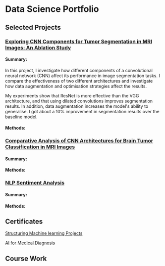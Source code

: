 

# Data Science Portfolio

##

## Selected Projects

### [Exploring CNN Components for Tumor Segmentation in MRI Images: An Ablation Study](https://github.com/87tana/Image-Semantic-Segmentation)  

#### Summary:
In this project, I investigate how different components of a convolutional neural network (CNN) affect its performance in image segmentation tasks. I compare the effectiveness of two different architectures and investigate how data augmentation and optimisation strategies affect the results. 

My experiments show that ResNet is more effective than the VGG architecture, and that using dilated convolutions improves segmentation results. In addition, data augmentation increases the model's ability to generalise. 
I got about a 10% improvement in segmentation results over the baseline model.


#### Methods:

### [Comparative Analysis of CNN Architectures for Brain Tumor Classification in MRI Images](https://github.com/87tana/Brain_Tumor_Classification_Network_Comparison)

#### Summary:

#### Methods:

### [NLP Sentiment Analysis](https://github.com/87tana/NLP_SentimentAnalysis)

#### Summary:

#### Methods:


## 

## Certificates

[Structuring Machine learning Projects](https://www.coursera.org/account/accomplishments/certificate/APMCX7NE3GDJ)

[AI for Medical Diagnosis](https://www.coursera.org/account/accomplishments/certificate/QLQRBNSTQX7U)





## Course Work
